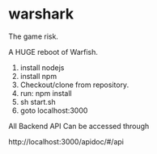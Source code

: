 warshark
========

The game risk.


A HUGE reboot of Warfish.

1. install nodejs
2. install npm
3. Checkout/clone from repository.
4. run: npm install
5. sh start.sh
6. goto localhost:3000

All Backend API Can be accessed through

http://localhost:3000/apidoc/#/api



